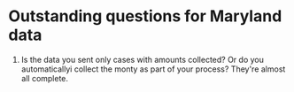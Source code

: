 # Outstanding questions for Maryland data

1. Is the data you sent only cases with amounts collected? Or do you automaticallyi collect the monty as part of your process? They're almost all complete. 
